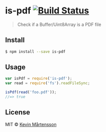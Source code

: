 # is-pdf [![Build Status](http://img.shields.io/travis/kevva/is-pdf/master.svg?style=flat)](https://travis-ci.org/kevva/is-pdf)

> Check if a Buffer/Uint8Array is a PDF file

## Install

```sh
$ npm install --save is-pdf
```

## Usage

```js
var isPdf = require('is-pdf');
var read = require('fs').readFileSync;

isPdf(read('foo.pdf'));
//=> true
```

## License

MIT © [Kevin Mårtensson](https://github.com/kevva)
